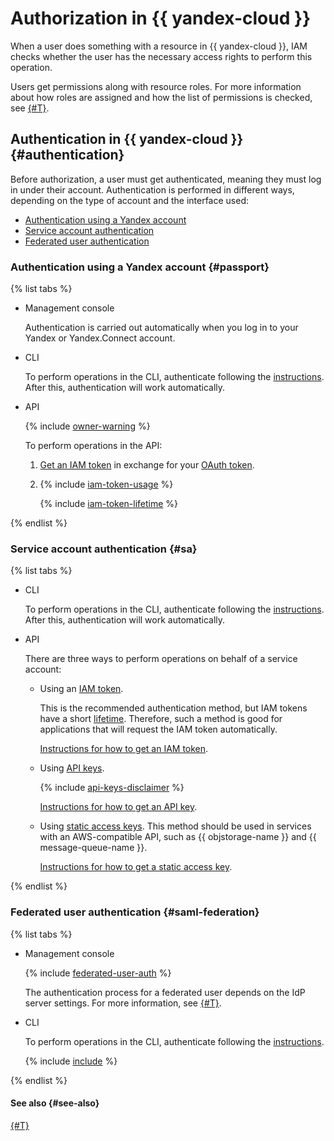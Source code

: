 # Authorization in {{ yandex-cloud }}

When a user does something with a resource in {{ yandex-cloud }}, IAM checks whether the user has the necessary access rights to perform this operation.

Users get permissions along with resource roles. For more information about how roles are assigned and how the list of permissions is checked, see [{#T}](../access-control/index.md).

## Authentication in {{ yandex-cloud }} {#authentication}

Before authorization, a user must get authenticated, meaning they must log in under their account. Authentication is performed in different ways, depending on the type of account and the interface used:

* [Authentication using a Yandex account](#passport)
* [Service account authentication](#sa)
* [Federated user authentication](#saml-federation)

### Authentication using a Yandex account {#passport}

{% list tabs %}

- Management console

  Authentication is carried out automatically when you log in to your Yandex or Yandex.Connect account.

- CLI

  To perform operations in the CLI, authenticate following the [instructions](../../../cli/operations/authentication/user.md). After this, authentication will work automatically.

- API

  {% include [owner-warning](../../../_includes/iam/owner-warning.md) %}

  To perform operations in the API:

  1. [Get an IAM token](../../operations/iam-token/create.md) in exchange for your [OAuth token](oauth-token.md).
  2. {% include [iam-token-usage](../../../_includes/iam-token-usage.md) %}

      {% include [iam-token-lifetime](../../../_includes/iam-token-lifetime.md) %}

{% endlist %}

### Service account authentication {#sa}

{% list tabs %}

- CLI

  To perform operations in the CLI, authenticate following the [instructions](../../../cli/operations/authentication/service-account.md). After this, authentication will work automatically.

- API

  There are three ways to perform operations on behalf of a service account:

  * Using an [IAM token](iam-token.md).

      This is the recommended authentication method, but IAM tokens have a short [lifetime](iam-token.md#lifetime). Therefore, such a method is good for applications that will request the IAM token automatically.

      [Instructions for how to get an IAM token](../../operations/iam-token/create-for-sa.md).
  * Using [API keys](api-key).

      {% include [api-keys-disclaimer](../../../_includes/iam/api-keys-disclaimer.md) %}

      [Instructions for how to get an API key](../../operations/api-key/create.md).
  * Using [static access keys](access-key.md). This method should be used in services with an AWS-compatible API, such as {{ objstorage-name }} and {{ message-queue-name }}.

      [Instructions for how to get a static access key](../../operations/sa/create-access-key.md).

{% endlist %}

### Federated user authentication {#saml-federation}

{% list tabs %}

- Management console

  {% include [federated-user-auth](../../../_includes/iam/federated-user-auth.md) %}

  The authentication process for a federated user depends on the IdP server settings. For more information, see [{#T}](../../../organization/add-federation.md).

- CLI

  To perform operations in the CLI, authenticate following the [instructions](../../../cli/operations/authentication/federated-user.md).

  {% include [include](../../../_includes/cli/success-auth-via-federation.md) %}

{% endlist %}

#### See also {#see-also}

[{#T}](../index.md#accounts)

